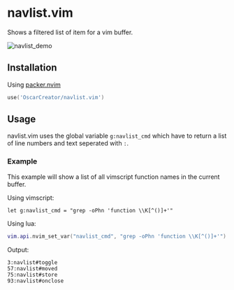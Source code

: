 # navlist.vim
Shows a filtered list of item for a vim buffer.

![navlist_demo](https://user-images.githubusercontent.com/53407525/216776258-1da050f0-7594-48b7-bfec-94cb01167757.gif)

## Installation

Using [packer.nvim](https://github.com/wbthomason/packer.nvim)
```lua
use('OscarCreator/navlist.vim')
```

## Usage

navlist.vim uses the global variable `g:navlist_cmd` which have to return a list of line numbers and text seperated with `:`.

### Example

This example will show a list of all vimscript function names in the current buffer.

Using vimscript:
```viml
let g:navlist_cmd = "grep -oPhn 'function \\K[^()]+'"
```

Using lua:
```lua
vim.api.nvim_set_var("navlist_cmd", "grep -oPhn 'function \\K[^()]+'")
```

Output:
```
3:navlist#toggle
57:navlist#moved
75:navlist#store
93:navlist#onclose
```



